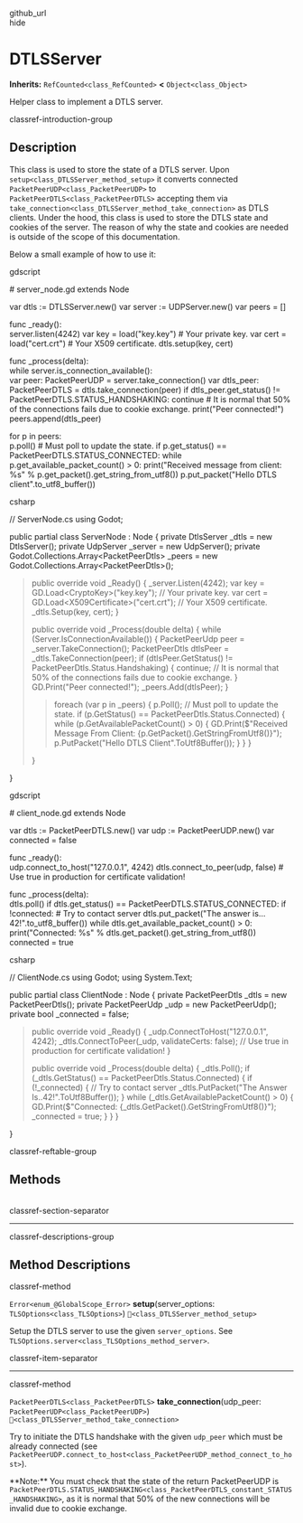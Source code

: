 github\_url  
hide

# DTLSServer

**Inherits:** `RefCounted<class_RefCounted>` **&lt;**
`Object<class_Object>`

Helper class to implement a DTLS server.

classref-introduction-group

## Description

This class is used to store the state of a DTLS server. Upon
`setup<class_DTLSServer_method_setup>` it converts connected
`PacketPeerUDP<class_PacketPeerUDP>` to
`PacketPeerDTLS<class_PacketPeerDTLS>` accepting them via
`take_connection<class_DTLSServer_method_take_connection>` as DTLS
clients. Under the hood, this class is used to store the DTLS state and
cookies of the server. The reason of why the state and cookies are
needed is outside of the scope of this documentation.

Below a small example of how to use it:

gdscript

\# server\_node.gd extends Node

var dtls := DTLSServer.new() var server := UDPServer.new() var peers =
\[\]

func \_ready():  
server.listen(4242) var key = load("key.key") \# Your private key. var
cert = load("cert.crt") \# Your X509 certificate. dtls.setup(key, cert)

func \_process(delta):  
while server.is\_connection\_available():  
var peer: PacketPeerUDP = server.take\_connection() var dtls\_peer:
PacketPeerDTLS = dtls.take\_connection(peer) if dtls\_peer.get\_status()
!= PacketPeerDTLS.STATUS\_HANDSHAKING: continue \# It is normal that 50%
of the connections fails due to cookie exchange. print("Peer
connected!") peers.append(dtls\_peer)

for p in peers:  
p.poll() \# Must poll to update the state. if p.get\_status() ==
PacketPeerDTLS.STATUS\_CONNECTED: while
p.get\_available\_packet\_count() &gt; 0: print("Received message from
client: %s" % p.get\_packet().get\_string\_from\_utf8())
p.put\_packet("Hello DTLS client".to\_utf8\_buffer())

csharp

// ServerNode.cs using Godot;

public partial class ServerNode : Node { private DtlsServer \_dtls = new
DtlsServer(); private UdpServer \_server = new UdpServer(); private
Godot.Collections.Array&lt;PacketPeerDtls&gt; \_peers = new
Godot.Collections.Array&lt;PacketPeerDtls&gt;();

> public override void \_Ready() { \_server.Listen(4242); var key =
> GD.Load&lt;CryptoKey&gt;("key.key"); // Your private key. var cert =
> GD.Load&lt;X509Certificate&gt;("cert.crt"); // Your X509 certificate.
> \_dtls.Setup(key, cert); }
>
> public override void \_Process(double delta) { while
> (Server.IsConnectionAvailable()) { PacketPeerUdp peer =
> \_server.TakeConnection(); PacketPeerDtls dtlsPeer =
> \_dtls.TakeConnection(peer); if (dtlsPeer.GetStatus() !=
> PacketPeerDtls.Status.Handshaking) { continue; // It is normal that
> 50% of the connections fails due to cookie exchange. } GD.Print("Peer
> connected!"); \_peers.Add(dtlsPeer); }
>
> > foreach (var p in \_peers) { p.Poll(); // Must poll to update the
> > state. if (p.GetStatus() == PacketPeerDtls.Status.Connected) { while
> > (p.GetAvailablePacketCount() &gt; 0) { GD.Print($"Received Message
> > From Client: {p.GetPacket().GetStringFromUtf8()}");
> > p.PutPacket("Hello DTLS Client".ToUtf8Buffer()); } } }
>
> }

}

gdscript

\# client\_node.gd extends Node

var dtls := PacketPeerDTLS.new() var udp := PacketPeerUDP.new() var
connected = false

func \_ready():  
udp.connect\_to\_host("127.0.0.1", 4242) dtls.connect\_to\_peer(udp,
false) \# Use true in production for certificate validation!

func \_process(delta):  
dtls.poll() if dtls.get\_status() == PacketPeerDTLS.STATUS\_CONNECTED:
if !connected: \# Try to contact server dtls.put\_packet("The answer
is... 42!".to\_utf8\_buffer()) while
dtls.get\_available\_packet\_count() &gt; 0: print("Connected: %s" %
dtls.get\_packet().get\_string\_from\_utf8()) connected = true

csharp

// ClientNode.cs using Godot; using System.Text;

public partial class ClientNode : Node { private PacketPeerDtls \_dtls =
new PacketPeerDtls(); private PacketPeerUdp \_udp = new PacketPeerUdp();
private bool \_connected = false;

> public override void \_Ready() { \_udp.ConnectToHost("127.0.0.1",
> 4242); \_dtls.ConnectToPeer(\_udp, validateCerts: false); // Use true
> in production for certificate validation! }
>
> public override void \_Process(double delta) { \_dtls.Poll(); if
> (\_dtls.GetStatus() == PacketPeerDtls.Status.Connected) { if
> (!\_connected) { // Try to contact server \_dtls.PutPacket("The Answer
> Is..42!".ToUtf8Buffer()); } while (\_dtls.GetAvailablePacketCount()
> &gt; 0) { GD.Print($"Connected:
> {\_dtls.GetPacket().GetStringFromUtf8()}"); \_connected = true; } } }

}

classref-reftable-group

## Methods

<table>
<tbody>
<tr>
</tr>
<tr>
</tr>
</tbody>
</table>

classref-section-separator

------------------------------------------------------------------------

classref-descriptions-group

## Method Descriptions

classref-method

`Error<enum_@GlobalScope_Error>` **setup**(server\_options:
`TLSOptions<class_TLSOptions>`) `🔗<class_DTLSServer_method_setup>`

Setup the DTLS server to use the given `server_options`. See
`TLSOptions.server<class_TLSOptions_method_server>`.

classref-item-separator

------------------------------------------------------------------------

classref-method

`PacketPeerDTLS<class_PacketPeerDTLS>` **take\_connection**(udp\_peer:
`PacketPeerUDP<class_PacketPeerUDP>`)
`🔗<class_DTLSServer_method_take_connection>`

Try to initiate the DTLS handshake with the given `udp_peer` which must
be already connected (see
`PacketPeerUDP.connect_to_host<class_PacketPeerUDP_method_connect_to_host>`).

\*\*Note:\*\* You must check that the state of the return PacketPeerUDP
is
`PacketPeerDTLS.STATUS_HANDSHAKING<class_PacketPeerDTLS_constant_STATUS_HANDSHAKING>`,
as it is normal that 50% of the new connections will be invalid due to
cookie exchange.
